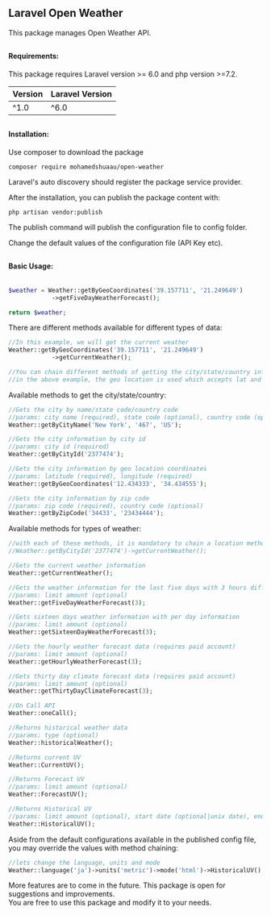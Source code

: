 ## Laravel Open Weather

This package manages Open Weather API.

##
#### Requirements:

This package requires Laravel version >= 6.0 and php version >=7.2.

| Version      | Laravel Version |
| ----------- | ----------- |
| ^1.0      | ^6.0       |

##
#### Installation:
Use composer to download the package
```
composer require mohamedshuaau/open-weather
```

Laravel's auto discovery should register the package service provider.

After the installation, you can publish the package content with:
```
php artisan vendor:publish
```

The publish command will publish the configuration file to config folder.

Change the default values of the configuration file (API Key etc).

##
#### Basic Usage:

```php

$weather = Weather::getByGeoCoordinates('39.157711', '21.249649')
            ->getFiveDayWeatherForecast();

return $weather;

```

There are different methods available for different types of data:
```php
//In this example, we will get the current weather
Weather::getByGeoCoordinates('39.157711', '21.249649')
            ->getCurrentWeather();

//You can chain different methods of getting the city/state/country information
//in the above example, the geo location is used which accepts lat and long value
```

Available methods to get the city/state/country:

```php
//Gets the city by name/state code/country code
//params: city name (required), state code (optional), country code (optional)
Weather::getByCityName('New York', '467', 'US');

//Gets the city information by city id
//params: city id (required)
Weather::getByCityId('2377474');

//Gets the city information by geo location coordinates
//params: latitude (required), longitude (required)
Weather::getByGeoCoordinates('12.434333', '34.434555');

//Gets the city information by zip code
//params: zip code (required), country code (optional)
Weather::getByZipCode('34433', '23434444');
```

Available methods for types of weather:

```php
//with each of these methods, it is mandatory to chain a location method. Eg:
//Weather::getByCityId('2377474')->getCurrentWeather();

//Gets the current weather information
Weather::getCurrentWeather();

//Gets the weather information for the last five days with 3 hours difference in between
//params: limit amount (optional)
Weather::getFiveDayWeatherForecast(3);

//Gets sixteen days weather information with per day information
//params: limit amount (optional)
Weather::getSixteenDayWeatherForecast(3);

//Gets the hourly weather forecast data (requires paid account)
//params: limit amount (optional)
Weather::getHourlyWeatherForecast(3);

//Gets thirty day climate forecast data (requires paid account)
//params: limit amount (optional)
Weather::getThirtyDayClimateForecast(3);

//On Call API
Weather::oneCall();

//Returns historical weather data
//params: type (optional)
Weather::historicalWeather();

//Returns current UV
Weather::CurrentUV();

//Returns Forecast UV
//params: limit amount (optional)
Weather::ForecastUV();

//Returns Historical UV
//params: limit amount (optional), start date (optional|unix date), end date (optional|unix date)
Weather::HistoricalUV();
```

Aside from the default configurations available in the published config file,
you may override the values with method chaining:

```php
//lets change the language, units and mode
Weather::language('ja')->units('metric')->mode('html')->HistoricalUV();
```

More features are to come in the future. This package is open for suggestions
and improvements.
<br>
You are free to use this package and modify it to your needs.
